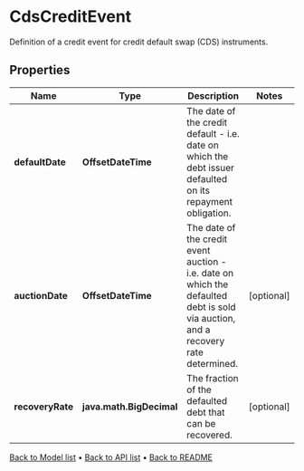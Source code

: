 

# CdsCreditEvent

Definition of a credit event for credit default swap (CDS) instruments.

## Properties

| Name | Type | Description | Notes |
|------------ | ------------- | ------------- | -------------|
|**defaultDate** | **OffsetDateTime** | The date of the credit default - i.e. date on which the debt issuer defaulted on its repayment obligation. |  |
|**auctionDate** | **OffsetDateTime** | The date of the credit event auction - i.e. date on which the defaulted debt is sold via auction, and a recovery rate determined. |  [optional] |
|**recoveryRate** | **java.math.BigDecimal** | The fraction of the defaulted debt that can be recovered. |  [optional] |



[Back to Model list](../README.md#documentation-for-models) &#8226; [Back to API list](../README.md#documentation-for-api-endpoints) &#8226; [Back to README](../README.md)


